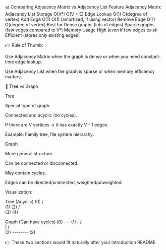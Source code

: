 📊 Comparing Adjacency Matrix vs Adjacency List
Feature	Adjacency Matrix	Adjacency List
Storage	O(V²)	O(V + E)
Edge Lookup	O(1)	O(degree of vertex)
Add Edge	O(1)	O(1) (amortized, if using vector)
Remove Edge	O(1)	O(degree of vertex)
Best for	Dense graphs (lots of edges)	Sparse graphs (few edges compared to V²)
Memory Usage	High (even if few edges exist)	Efficient (stores only existing edges)

👉 Rule of Thumb:

Use Adjacency Matrix when the graph is dense or when you need constant-time edge lookup.

Use Adjacency List when the graph is sparse or when memory efficiency matters.

🌳 Tree vs Graph

Tree

Special type of graph.

Connected and acyclic (no cycles).

If there are V vertices → it has exactly V - 1 edges.

Example: Family tree, file system hierarchy.

Graph

More general structure.

Can be connected or disconnected.

May contain cycles.

Edges can be directed/undirected, weighted/unweighted.

Visualization:

Tree (Acyclic)
      (0)
     /   \
   (1)   (2)
   / \
 (3) (4)

Graph (Can have cycles)
  (0) --- (1)
   |     /   \
   |    /     \
  (2) -------- (3)


👉 These two sections would fit naturally after your introduction README.

